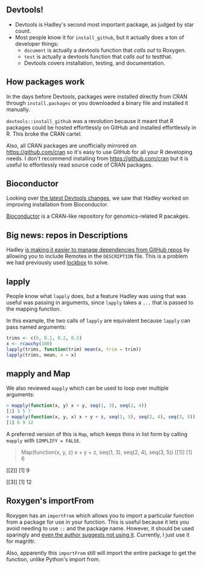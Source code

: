 ## Devtools!

* Devtools is Hadley's second most important package, as judged by star count.
* Most people know it for `install_github`, but it actually does a ton of developer things:
    * `document` is actually a devtools function that *calls out* to Roxygen.
    * `test` is actually a devtools function that *calls out* to testthat.
    * Devtools covers installation, testing, and documentation.


## How packages work

In the days before Devtools, packages were installed directly from CRAN through `install.packages` or you downloaded a binary file and installed it manually.

`devtools::install_github` was a revolution because it meant that R packages could be hosted effortlessly on GitHub and installed effortlessly in R.  This broke the CRAN cartel.

Also, all CRAN packages are unofficially mirrored on https://github.com/cran so it's easy to use GitHub for all your R developing needs.  I don't recommend installing from https://github.com/cran but it is useful to effortlessly read source code of CRAN packages.


## Bioconductor

Looking over [the latest Devtools changes](https://github.com/hadley/devtools/compare/eb1a7721194fc4f272443d32ae4e7ec7763e7e62...12b6c391cd357c244cfd6830a4aec76b67a4635c), we saw that Hadley worked on improving installation from Bioconductor.

[Bioconductor](https://www.bioconductor.org/) is a CRAN-like repository for genomics-related R pacakges.


## Big news: repos in Descriptions

Hadley [is making it easier to manage dependencies from GitHub repos](https://github.com/hadley/devtools/blob/master/vignettes/dependencies.Rmd) by allowing you to include Remotes in the `DESCRIPTION` file.  This is a problem we had previously used [lockbox](https://github.com/robertzk/lockbox) to solve.

## lapply

People know what `lapply` does, but a feature Hadley was using that was useful was passing in arguments, since `lapply` takes a `...` that is passed to the mapping function.

In this example, the two calls of `lapply` are equivalent because `lapply` can pass named arguments:

```R
trims <- c(0, 0.1, 0.2, 0.5)
x <- rcauchy(100)
lapply(trims, function(trim) mean(x, trim = trim))
lapply(trims, mean, x = x)
```

## mapply and Map

We also reviewed `mapply` which can be used to loop over multiple arguments:

```R
> mapply(function(x, y) x + y, seq(1, 3), seq(2, 4))
[1] 3 5 7
> mapply(function(x, y, x) x + y + z, seq(1, 3), seq(2, 4), seq(3, 5))
[1] 6 9 12
```

A preferred version of this is `Map`, which keeps thins in list form by calling `mapply` with `SIMPLIFY = FALSE`.

> Map(function(x, y, z) x + y + z, seq(1, 3), seq(2, 4), seq(3, 5))
[[1]]
[1] 6

[[2]]
[1] 9

[[3]]
[1] 12


## Roxygen's importFrom

Roxygen has an `importFrom` which allows you to import a particular function from a package for use in your function.  This is useful because it lets you avoid needing to use `::` and the package name.  However, it should be used sparingly and [even the author suggests not using it](https://github.com/klutometis/roxygen/blob/cbd488066b7def0de00d679a076fbcaca94b74a0/vignettes/namespace.Rmd).  Currently, I just use it for magrittr.

Also, apparently this `importFrom` still will import the entire package to get the function, unlike Python's import from.
